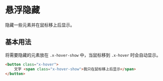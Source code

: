 ﻿---
version: 0.0.1
author: xuld <xuld@vip.qq.com>
import:
    - typo/reset
---
# 悬浮隐藏
隐藏一些元素并在鼠标移上后显示。

## 基本用法
将需要隐藏的元素放在 `.x-hover-show` 中，当鼠标移到 `.x-hover` 时会自动显示。
```html demo doc
<button class="x-hover">
    文字 <span class="x-hover-show">我只在鼠标移上后显示</span>
</button>
```
